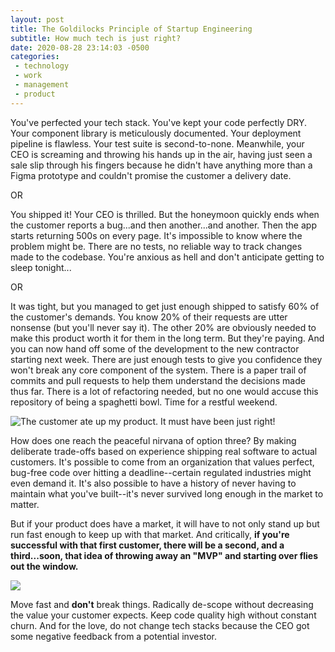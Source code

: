 ```yaml
---
layout: post
title: The Goldilocks Principle of Startup Engineering
subtitle: How much tech is just right?
date: 2020-08-28 23:14:03 -0500
categories:
 - technology
 - work
 - management
 - product
---
```


You've perfected your tech stack. You've kept your code perfectly DRY. Your component library is meticulously documented. Your deployment pipeline is flawless. Your test suite is second-to-none. Meanwhile, your CEO is screaming and throwing his hands up in the air, having just seen a sale slip through his fingers because he didn't have anything more than a Figma prototype and couldn't promise the customer a delivery date. 

OR

You shipped it! Your CEO is thrilled. But the honeymoon quickly ends when the customer reports a bug...and then another...and another. Then the app starts returning 500s on every page. It's impossible to know where the problem might be. There are no tests, no reliable way to track changes made to the codebase. You're anxious as hell and don't anticipate getting to sleep tonight...

OR

It was tight, but you managed to get just enough shipped to satisfy 60% of the customer's demands. You know 20% of their requests are utter nonsense (but you'll never say it). The other 20% are obviously needed to make this product worth it for them in the long term. But they're paying. And you can now hand off some of the development to the new contractor starting next week. There are just enough tests to give you confidence they won't break any core component of the system. There is a paper trail of commits and pull requests to help them understand the decisions made thus far. There is a lot of refactoring needed, but no one would accuse this repository of being a spaghetti bowl. Time for a restful weekend.

![]({{site.url}}/assets/2020/08/three-bears.jpg "The customer ate up my product. It must have been just right!")

How does one reach the peaceful nirvana of option three? By making deliberate trade-offs based on experience shipping real software to actual customers. It's possible to come from an organization that values perfect, bug-free code over hitting a deadline--certain regulated industries might even demand it. It's also possible to have a history of never having to maintain what you've built--it's never survived long enough in the market to matter.

But if your product does have a market, it will have to not only stand up but run fast enough to keep up with that market. And critically, **if you're successful with that first customer, there will be a second, and a third...soon, that idea of throwing away an "MVP" and starting over flies out the window.**

![]({{site.url}}/assets/2020/08/Page_89_illustration_in_More_English_Fairy_Tales.png)

Move fast and **don't** break things. Radically de-scope without decreasing the value your customer expects. Keep code quality high without constant churn. And for the love, do not change tech stacks because the CEO got some negative feedback from a potential investor.
